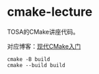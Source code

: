 # cmake-lecture

TOSA的CMake讲座代码。

对应博客：[现代CMake入门](https://melonedo.github.io/2022/03/14/%E7%8E%B0%E4%BB%A3CMake/)

```shell
cmake -B build
cmake --build build
```
